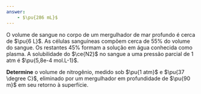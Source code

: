 ```yaml
---
answer:
    - $\pu{286 mL}$
---
```


O volume de sangue no corpo de um mergulhador de mar profundo é cerca de $\pu{6 L}$. As células sanguíneas compõem cerca de $55\%$ do volume do sangue. Os restantes $45\%$ formam a solução em água conhecida como plasma. A solubilidade do $\ce{N2}$ no sangue a uma pressão parcial de 1 atm é $\pu{5,8e-4 mol.L-1}$. 

**Determine** o volume de nitrogênio, medido sob $\pu{1 atm}$ e $\pu{37 \degree C}$, eliminado por um mergulhador em profundidade de $\pu{90 m}$ em seu retorno à superfície.

